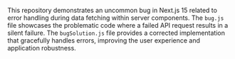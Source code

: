This repository demonstrates an uncommon bug in Next.js 15 related to error handling during data fetching within server components. The `bug.js` file showcases the problematic code where a failed API request results in a silent failure. The `bugSolution.js` file provides a corrected implementation that gracefully handles errors, improving the user experience and application robustness.